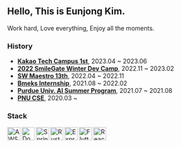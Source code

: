 ## Hello, This is Eunjong Kim.

Work hard, Love everything, Enjoy all the moments.

### History

* [**Kakao Tech Campus 1st**](https://www.kakaotechcampus.com/), 2023.04 ~ 2023.06
* [**2022 SmileGate Winter Dev Camp**](http://newsroom.smilegate.com/bbs/board.php?bo_table=news&wr_id=1226), 2022.11 ~ 2023.02
* [**SW Maestro 13th**](https://www.swmaestro.org/sw/main/main.do), 2022.04 ~ 2022.11
* [**Bmeks Internship**](http://bmeks.co.kr/), 2021.08 ~ 2022.02
* [**Purdue Univ. AI Summer Program**](https://cse.pusan.ac.kr/cse/14651/subview.do?enc=Zm5jdDF8QEB8JTJGYmJzJTJGY3NlJTJGMjYwNSUyRjg3MDcwOSUyRmFydGNsVmlldy5kbyUzRg%3D%3D), 2021.07 ~ 2021.08
* [**PNU CSE**](https://cse.pusan.ac.kr/sites/cse/index.do), 2020.03 ~

### Stack

<img align="left" alt="AWS" width="30px" src="https://user-images.githubusercontent.com/25181517/183896132-54262f2e-6d98-41e3-8888-e40ab5a17326.png" />
<img align="left" alt="Docker" width="30px" src="https://user-images.githubusercontent.com/25181517/117207330-263ba280-adf4-11eb-9b97-0ac5b40bc3be.png" />
<img align="left" alt="Spring Boot" width="30px" src="https://user-images.githubusercontent.com/25181517/183891303-41f257f8-6b3d-487c-aa56-c497b880d0fb.png" />
<img align="left" alt="Rust" width="30px" src="https://user-images.githubusercontent.com/25181517/192599922-3a8ceb1c-ff1d-40bc-b73c-99ea1182d8ad.png" />
<img align="left" alt="Express" width="30px" src="https://user-images.githubusercontent.com/25181517/183859966-a3462d8d-1bc7-4880-b353-e2cbed900ed6.png" />
<img align="left" alt="Flutter" width="30px" src="https://user-images.githubusercontent.com/25181517/186150365-da1eccce-6201-487c-8649-45e9e99435fd.png" />
<img align="left" alt="React" width="30px" src="https://user-images.githubusercontent.com/25181517/183897015-94a058a6-b86e-4e42-a37f-bf92061753e5.png" />

